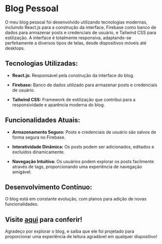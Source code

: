 # Blog Pessoal

O meu blog pessoal foi desenvolvido utilizando tecnologias modernas, incluindo React.js para a construção da interface, Firebase como banco de dados para armazenar posts e credenciais de usuário, e Tailwind CSS para estilização. A interface é totalmente responsiva, adaptando-se perfeitamente a diversos tipos de telas, desde dispositivos móveis até desktops.

## Tecnologias Utilizadas:

- **React.js:** Responsável pela construção da interface do blog.
  
- **Firebase:** Banco de dados utilizado para armazenar posts e credenciais de usuário.

- **Tailwind CSS:** Framework de estilização que contribui para a responsividade e aparência moderna do blog.

## Funcionalidades Atuais:

- **Armazenamento Seguro:** Posts e credenciais de usuário são salvos de forma segura no Firebase.
  
- **Interatividade Dinâmica:** Os posts podem ser adicionados, editados e excluídos dinamicamente.

- **Navegação Intuitiva:** Os usuários podem explorar os posts facilmente através de tags, proporcionando uma experiência de navegação amigável.

## Desenvolvimento Contínuo:

O blog está em constante evolução, com planos para adição de novas funcionalidades.

## Visite [aqui](https://pedromarques391.github.io/blog/#/) para conferir!

Agradeço por explorar o blog, e saiba que ele foi projetado para proporcionar uma experiência de leitura agradável em qualquer dispositivo!
